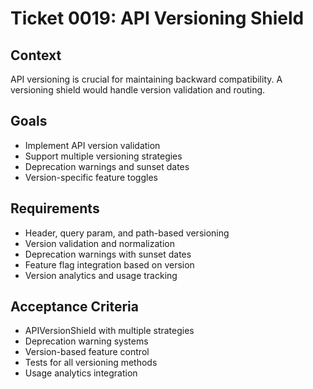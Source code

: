 # Ticket 0019: API Versioning Shield

## Context
API versioning is crucial for maintaining backward compatibility. A versioning shield would handle version validation and routing.

## Goals
- Implement API version validation
- Support multiple versioning strategies
- Deprecation warnings and sunset dates
- Version-specific feature toggles

## Requirements
- Header, query param, and path-based versioning
- Version validation and normalization
- Deprecation warnings with sunset dates
- Feature flag integration based on version
- Version analytics and usage tracking

## Acceptance Criteria
- APIVersionShield with multiple strategies
- Deprecation warning systems
- Version-based feature control
- Tests for all versioning methods
- Usage analytics integration